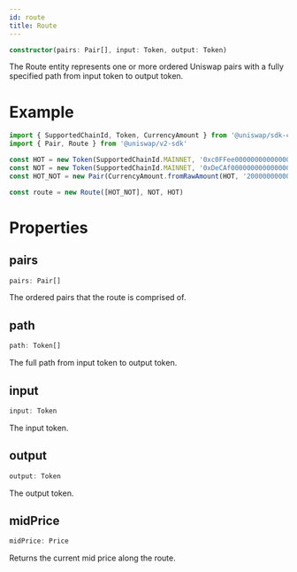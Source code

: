 ```yaml
---
id: route
title: Route
---
```


```typescript
constructor(pairs: Pair[], input: Token, output: Token)
```

The Route entity represents one or more ordered Uniswap pairs with a fully specified path from input token to output token.

# Example

```typescript
import { SupportedChainId, Token, CurrencyAmount } from '@uniswap/sdk-core'
import { Pair, Route } from '@uniswap/v2-sdk'

const HOT = new Token(SupportedChainId.MAINNET, '0xc0FFee0000000000000000000000000000000000', 18, 'HOT', 'Caffeine')
const NOT = new Token(SupportedChainId.MAINNET, '0xDeCAf00000000000000000000000000000000000', 18, 'NOT', 'Caffeine')
const HOT_NOT = new Pair(CurrencyAmount.fromRawAmount(HOT, '2000000000000000000'), CurrencyAmount.fromRawAmount(NOT, '1000000000000000000'))

const route = new Route([HOT_NOT], NOT, HOT)
```

# Properties

## pairs

```typescript
pairs: Pair[]
```

The ordered pairs that the route is comprised of.

## path

```typescript
path: Token[]
```

The full path from input token to output token.

## input

```typescript
input: Token
```

The input token.

## output

```typescript
output: Token
```

The output token.

## midPrice

```typescript
midPrice: Price
```

Returns the current mid price along the route.
